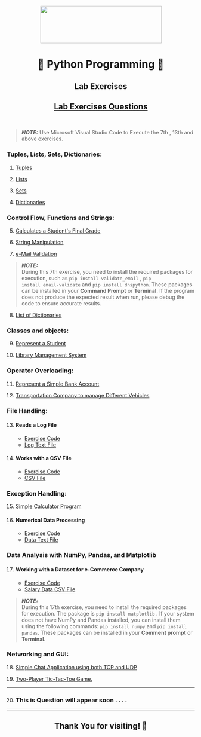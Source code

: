 <br/>
<div align="center"><img align="center" src="https://www.python.org/static/community_logos/python-logo-generic.svg" height="100" width="325" /></div>
<h1 align="center">🚀 Python Programming 📖</h1>

<h2 align="center"> Lab Exercises </h2>

<div align="center" ><h2><a href="./QUESTIONS.md">Lab Exercises Questions</a></h2><br/></div>

> **_NOTE:_**  Use Microsoft Visual Studio Code to Execute the 7th , 13th and  above exercises.

### Tuples, Lists, Sets, Dictionaries:

1. [Tuples](./Exercise/1.py)

2. [Lists](./Exercise/2.py)

3. [Sets](./Exercise/3.py)

4. [Dictionaries](./Exercise/4.py)

### Control Flow, Functions and Strings:

5. [Calculates a Student's Final Grade](./Exercise/5.py)

6. [String Manipulation](./Exercise/6.py)
 
7. [e-Mail Validation](./Exercise/7.py)
 > **_NOTE:_**   
During this 7th exercise, you need to install the required packages for execution, such as <code>pip install validate_email</code> , <code>pip install email-validate</code> and <code>pip install dnspython</code>. These packages can be installed in your <b>Command Prompt</b> or <b>Terminal</b>. If the program does not produce the expected result when run, please debug the code to ensure accurate results.

8. [List of Dictionaries](./Exercise/8.py)

### Classes and objects:

9. [Represent a Student](./Exercise/9.py)

10. [Library Management System](./Exercise/10.py)

### Operator Overloading:

11. [Represent a Simple Bank Account](./Exercise/11.py)

12. [Transportation Company to manage Different Vehicles](./Exercise/12.py)

### File Handling:

13. #### Reads a Log File
    - [Exercise Code](./Exercise/13.py)
    - [Log Text File](./Exercise/log_file.txt)

14. #### Works with a CSV File
    - [Exercise Code](./Exercise/14.py)
    - [CSV File](./Exercise/employee_data.csv)

### Exception Handling:

15. [Simple Calculator Program](./Exercise/15.py)

16. #### Numerical Data Processing
    - [Exercise Code](./Exercise/16.py)
    - [Data Text File](./Exercise/data.txt)

### Data Analysis with NumPy, Pandas, and Matplotlib

17. #### Working with a Dataset for e-Commerce Company
    - [Exercise Code](./Exercise/17.py)
    - [Salary Data CSV File](./Exercise/sales_data.csv)
 > **_NOTE:_**   
During this 17th exercise, you need to install the required packages for execution. The package is  <code>pip install matplotlib</code> . If your system does not have NumPy and Pandas installed, you can install them using the following commands: <code>pip install numpy</code> and <code>pip install pandas</code>. These packages can be installed in your <b>Comment prompt</b> or <b>Terminal</b>.

### Networking and GUI:

18. [Simple Chat Application using both TCP and UDP](./Exercise/18.py)

19. [Two-Player Tic-Tac-Toe Game.](./Exercise/19.py)

***

20. ### This is Question will appear soon . . . .

***
<div align="center" ><h2>Thank You for visiting! 🙏</h2></div>
